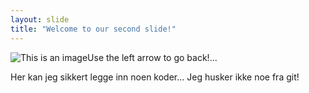 ```yaml
---
layout: slide
title: "Welcome to our second slide!"
---
```

![This is an image](https://myoctocat.com/assets/images/base-octocat.svg)Use the left arrow to go back!...

Her kan jeg sikkert legge inn noen koder... Jeg husker ikke noe fra git!
